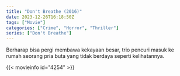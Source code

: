 ```yaml
---
title: "Don't Breathe (2016)"
date: 2023-12-26T16:18:50Z
tags: ["Movie"]
categories: ["Crime", "Horror", "Thriller"]
series: ["Don't Breathe"]
---
```


Berharap bisa pergi membawa kekayaan besar, trio pencuri masuk ke rumah seorang pria buta yang tidak berdaya seperti kelihatannya.

<mux-player stream-type="on-demand"
src="https://kp3d-my.sharepoint.com/personal/ryoo_kp3d_onmicrosoft_com/_layouts/15/download.aspx?share=EdO2sUek4A5NjIpDwsUzGhwBWnBl0eZ0sDEHPpKSNepLfQ" prefer-playback="mse" controls>

</mux-player>


{{< movieinfo id="4254" >}}

<script src="https://cdn.jsdelivr.net/npm/@mux/mux-player"></script>

 <script type="application/ld+json ">
{
"@context": "https://schema.org/",
"@type": "VideoObject",
"name": "Don't Breathe",
"contentUrl": "https://stream.mux.com/HUtXK7ycRZAGsOV6ja39OQPazwfNj25Oyh02nlZahtmw.m3u8",
"thumbnailUrl": "https://www.themoviedb.org/t/p/original/9eSoJrj8LkbUzuPSJzgSXWKexKj.jpg?width=314&fit_mode=preserve&time=25",
"uploadDate": "2023-12-25T06:24:19Z",
}

</script>